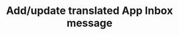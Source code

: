 ---
title: Add/update translated App Inbox message
excerpt: >-
  The method is used for updating or adding language versions for the basic App
  Inbox message.
api:
  file: yespoio.json
  operationId: updateTranslatedAppInboxMessage
deprecated: false
hidden: false
metadata:
  title: ''
  description: ''
  robots: index
next:
  description: ''
---